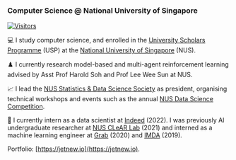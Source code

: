 ### Computer Science @ National University of Singapore

<a href="https://github.com/jetnew"> <img src="https://visitor-badge.laobi.icu/badge?page_id=jetnew" alt="Visitors"></a>

💻 I study computer science, and enrolled in the [University Scholars Programme](https://www.usp.nus.edu.sg/) (USP) at the [National University of Singapore](https://www.comp.nus.edu.sg/) (NUS).

♟️ I currently research model-based and multi-agent reinforcement learning advised by Asst Prof Harold Soh and Prof Lee Wee Sun at NUS.

📈 I lead the [NUS Statistics & Data Science Society](https://sites.google.com/view/nussds/) as president, organising technical workshops and events such as the annual [NUS Data Science Competition](https://sites.google.com/view/nussds/events/data-science-competition-with-hp).

💼 I currently intern as a data scientist at [Indeed](https://www.indeed.jobs/) (2022). I was previously AI undergraduate researcher at [NUS CLeAR Lab](https://clear-nus.github.io/) (2021) and interned as a machine learning engineer at [Grab](https://www.grab.com/sg/) (2020) and [IMDA](https://www.imda.gov.sg/) (2019).

Portfolio: [https://jetnew.io](https://jetnew.io).
